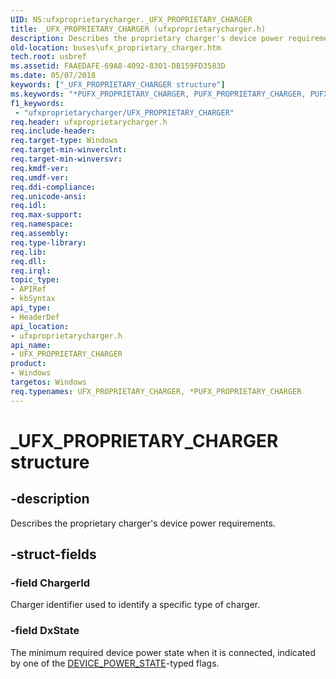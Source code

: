 ```yaml
---
UID: NS:ufxproprietarycharger._UFX_PROPRIETARY_CHARGER
title: _UFX_PROPRIETARY_CHARGER (ufxproprietarycharger.h)
description: Describes the proprietary charger's device power requirements.
old-location: buses\ufx_proprietary_charger.htm
tech.root: usbref
ms.assetid: FAAEDAFE-69A8-4092-8301-DB159FD3583D
ms.date: 05/07/2018
keywords: ["_UFX_PROPRIETARY_CHARGER structure"]
ms.keywords: "*PUFX_PROPRIETARY_CHARGER, PUFX_PROPRIETARY_CHARGER, PUFX_PROPRIETARY_CHARGER structure pointer [Buses], UFX_PROPRIETARY_CHARGER, UFX_PROPRIETARY_CHARGER structure [Buses], _UFX_PROPRIETARY_CHARGER, buses.ufx_proprietary_charger, ufxproprietarycharger/PUFX_PROPRIETARY_CHARGER, ufxproprietarycharger/UFX_PROPRIETARY_CHARGER"
f1_keywords:
 - "ufxproprietarycharger/UFX_PROPRIETARY_CHARGER"
req.header: ufxproprietarycharger.h
req.include-header: 
req.target-type: Windows
req.target-min-winverclnt: 
req.target-min-winversvr: 
req.kmdf-ver: 
req.umdf-ver: 
req.ddi-compliance: 
req.unicode-ansi: 
req.idl: 
req.max-support: 
req.namespace: 
req.assembly: 
req.type-library: 
req.lib: 
req.dll: 
req.irql: 
topic_type:
- APIRef
- kbSyntax
api_type:
- HeaderDef
api_location:
- ufxproprietarycharger.h
api_name:
- UFX_PROPRIETARY_CHARGER
product:
- Windows
targetos: Windows
req.typenames: UFX_PROPRIETARY_CHARGER, *PUFX_PROPRIETARY_CHARGER
---
```


# _UFX_PROPRIETARY_CHARGER structure


## -description


Describes the proprietary charger's device power requirements.


## -struct-fields




### -field ChargerId

Charger identifier used to identify a specific type of charger.


### -field DxState

The minimum required device power state when it is connected, indicated by one of the <a href="https://docs.microsoft.com/windows-hardware/drivers/ddi/wudfddi/ne-wudfddi-_device_power_state">DEVICE_POWER_STATE</a>-typed flags.

